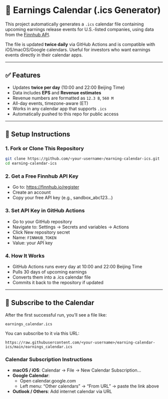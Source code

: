 # 📅 Earnings Calendar (.ics Generator)

This project automatically generates a `.ics` calendar file containing upcoming earnings release events for U.S.-listed companies, using data from the [Finnhub API](https://finnhub.io/).

The file is updated **twice daily** via GitHub Actions and is compatible with iOS/macOS/Google calendars. Useful for investors who want earnings events directly in their calendar apps.

---

## ✅ Features

- Updates **twice per day** (10:00 and 22:00 Beijing Time)
- Data includes **EPS** and **Revenue estimates**
- Revenue numbers are formatted as `12.3 B`, `560 M`
- All-day events, timezone-aware (ET)
- Works in any calendar app that supports `.ics`
- Automatically pushed to this repo for public access

---

## 🔧 Setup Instructions

### 1. Fork or Clone This Repository

```bash
git clone https://github.com/<your-username>/earning-calendar-ics.git
cd earning-calendar-ics
```

### 2. Get a Free Finnhub API Key

- Go to: https://finnhub.io/register
- Create an account
- Copy your free API key (e.g., sandbox_abc123...)

### 3. Set API Key in GitHub Actions

- Go to your GitHub repository
- Navigate to: Settings → Secrets and variables → Actions
- Click New repository secret
- Name: `FINNHUB_TOKEN`
- Value: your API key

### 4. How It Works

- GitHub Actions runs every day at 10:00 and 22:00 Beijing Time
- Pulls 30 days of upcoming earnings
- Converts them into a .ics calendar file
- Commits it back to the repository if updated

---

## 📅 Subscribe to the Calendar

After the first successful run, you’ll see a file like:

```
earnings_calendar.ics
```

You can subscribe to it via this URL:

```
https://raw.githubusercontent.com/<your-username>/earning-calendar-ics/main/earnings_calendar.ics
```

### Calendar Subscription Instructions

- **macOS / iOS**: Calendar → File → New Calendar Subscription…
- **Google Calendar**:
  - Open calendar.google.com
  - Left menu: “Other calendars” → “From URL” → paste the link above
- **Outlook / Others**: Add internet calendar via URL